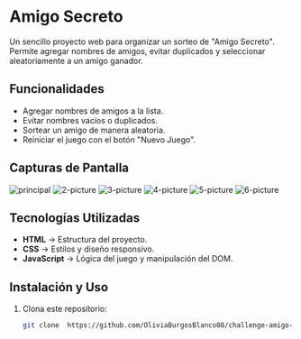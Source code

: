#  Amigo Secreto

Un sencillo proyecto web para organizar un sorteo de "Amigo Secreto". Permite agregar nombres de amigos, evitar duplicados y seleccionar aleatoriamente a un amigo ganador. 

## Funcionalidades

- Agregar nombres de amigos a la lista.
- Evitar nombres vacíos o duplicados.
- Sortear un amigo de manera aleatoria.
- Reiniciar el juego con el botón "Nuevo Juego".

##  Capturas de Pantalla

 ![principal](https://github.com/user-attachments/assets/b5c4017c-3f90-4774-bfe2-8a98cc61e3fd)
 ![2-picture](https://github.com/user-attachments/assets/5a2e7d02-a1db-4ddf-a98e-05572c7bd979)
 ![3-picture](https://github.com/user-attachments/assets/a0c2a00c-63f3-4eca-a8fd-0f0976800a87)
 ![4-picture](https://github.com/user-attachments/assets/2c08f5c9-5c48-47c5-a2ed-98232407caeb)
 ![5-picture](https://github.com/user-attachments/assets/7a068be0-2823-43e3-bc64-1a79036d6028)
 ![6-picture](https://github.com/user-attachments/assets/2d7499ea-588d-496e-a15e-ad6f97152977)

##  Tecnologías Utilizadas

- **HTML** → Estructura del proyecto.
- **CSS** → Estilos y diseño responsivo.
- **JavaScript** → Lógica del juego y manipulación del DOM.

##  Instalación y Uso

1. Clona este repositorio:
   ```bash
   git clone  https://github.com/OliviaBurgosBlanco08/challenge-amigo-secreto_esp-main.git
